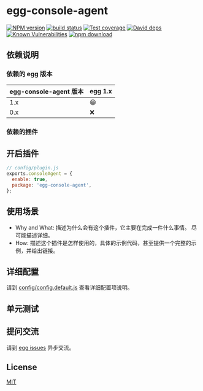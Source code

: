 # egg-console-agent

[![NPM version][npm-image]][npm-url]
[![build status][travis-image]][travis-url]
[![Test coverage][codecov-image]][codecov-url]
[![David deps][david-image]][david-url]
[![Known Vulnerabilities][snyk-image]][snyk-url]
[![npm download][download-image]][download-url]

[npm-image]: https://img.shields.io/npm/v/egg-console-agent.svg?style=flat-square
[npm-url]: https://npmjs.org/package/egg-console-agent
[travis-image]: https://img.shields.io/travis/eggjs/egg-console-agent.svg?style=flat-square
[travis-url]: https://travis-ci.org/eggjs/egg-console-agent
[codecov-image]: https://img.shields.io/codecov/c/github/eggjs/egg-console-agent.svg?style=flat-square
[codecov-url]: https://codecov.io/github/eggjs/egg-console-agent?branch=master
[david-image]: https://img.shields.io/david/eggjs/egg-console-agent.svg?style=flat-square
[david-url]: https://david-dm.org/eggjs/egg-console-agent
[snyk-image]: https://snyk.io/test/npm/egg-console-agent/badge.svg?style=flat-square
[snyk-url]: https://snyk.io/test/npm/egg-console-agent
[download-image]: https://img.shields.io/npm/dm/egg-console-agent.svg?style=flat-square
[download-url]: https://npmjs.org/package/egg-console-agent

<!--
Description here.
-->

## 依赖说明

### 依赖的 egg 版本

egg-console-agent 版本 | egg 1.x
--- | ---
1.x | 😁
0.x | ❌

### 依赖的插件
<!--

如果有依赖其它插件，请在这里特别说明。如

- security
- multipart

-->

## 开启插件

```js
// config/plugin.js
exports.consoleAgent = {
  enable: true,
  package: 'egg-console-agent',
};
```

## 使用场景

- Why and What: 描述为什么会有这个插件，它主要在完成一件什么事情。
尽可能描述详细。
- How: 描述这个插件是怎样使用的，具体的示例代码，甚至提供一个完整的示例，并给出链接。

## 详细配置

请到 [config/config.default.js](config/config.default.js) 查看详细配置项说明。

## 单元测试

<!-- 描述如何在单元测试中使用此插件，例如 schedule 如何触发。无则省略。-->

## 提问交流

请到 [egg issues](https://github.com/eggjs/egg/issues) 异步交流。

## License

[MIT](LICENSE)
